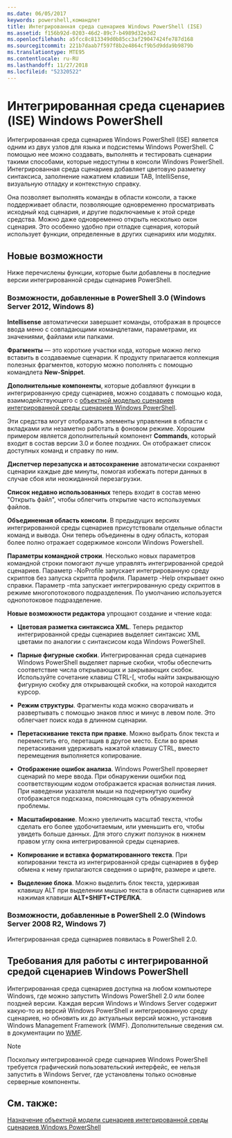 ```yaml
---
ms.date: 06/05/2017
keywords: powershell,командлет
title: Интегрированная среда сценариев Windows PowerShell (ISE)
ms.assetid: f156b92d-0203-46d2-89c7-b4989d32e3d2
ms.openlocfilehash: a5fcc8c813349d0b85cc3af29047424fe787d168
ms.sourcegitcommit: 221b7daab7f597f8b2e4864cf9b5d9dda9b9879b
ms.translationtype: MTE95
ms.contentlocale: ru-RU
ms.lasthandoff: 11/27/2018
ms.locfileid: "52320522"
---
```

# <a name="windows-powershell-integrated-scripting-environment-ise"></a>Интегрированная среда сценариев (ISE) Windows PowerShell

Интегрированная среда сценариев Windows PowerShell (ISE) является одним из двух узлов для языка и подсистемы Windows PowerShell. С помощью нее можно создавать, выполнять и тестировать сценарии такими способами, которые недоступны в консоли Windows PowerShell. Интегрированная среда сценариев добавляет цветовую разметку синтаксиса, заполнение нажатием клавиши TAB, IntelliSense, визуальную отладку и контекстную справку.

Она позволяет выполнять команды в области консоли, а также поддерживает области, позволяющие одновременно просматривать исходный код сценария, и другие подключаемые к этой среде средства. Можно даже одновременно открыть несколько окон сценария. Это особенно удобно при отладке сценария, который использует функции, определенные в других сценариях или модулях.

## <a name="whats-new"></a>Новые возможности

Ниже перечислены функции, которые были добавлены в последние версии интегрированной среды сценариев PowerShell.

### <a name="added-in-powershell-30-windows-server-2012-windows-8"></a>Возможности, добавленные в PowerShell 3.0 (Windows Server 2012, Windows 8)

**Intellisense** автоматически завершает команды, отображая в процессе ввода меню с совпадающими командлетами, параметрами, их значениями, файлами или папками.

**Фрагменты** — это короткие участки кода, которые можно легко вставить в создаваемые сценарии. К продукту прилагается коллекция полезных фрагментов, которую можно пополнять с помощью командлета **New-Snippet**.

**Дополнительные компоненты**, которые добавляют функции в интегрированную среду сценариев, можно создавать с помощью кода, взаимодействующего с [объектной моделью сценариев интегрированной среды сценариев Windows PowerShell](../../core-powershell/ise/The-ISE-Object-Model-Hierarchy.md).

Эти средства могут отображать элементы управления в области с вкладками или незаметно работать в фоновом режиме. Хорошим примером является дополнительный компонент **Commands**, который входит в состав версии 3.0 и более поздних. Он отображает список доступных команд и справку по ним.

**Диспетчер перезапуска и автосохранение** автоматически сохраняют сценарии каждые две минуты, помогая избежать потери данных в случае сбоя или неожиданной перезагрузки.

**Список недавно использованных** теперь входит в состав меню "Открыть файл", чтобы облегчить открытие часто используемых файлов.

**Объединенная область консоли**. В предыдущих версиях интегрированной среды сценариев присутствовали отдельные области команд и вывода. Они теперь объединены в одну область, которая более полно отражает содержимое консоли Windows Powershell.

**Параметры командной строки**. Несколько новых параметров командной строки помогают лучше управлять интегрированной средой сценариев. Параметр -NoProfile запускает интегрированную среду скриптов без запуска скрипта профиля. Параметр -Help открывает окно справки. Параметр -mta запускает интегрированную среду скриптов в режиме многопотокового подразделения. По умолчанию используется однопотоковое подразделение.

**Новые возможности редактора** упрощают создание и чтение кода:

- **Цветовая разметка синтаксиса XML**. Теперь редактор интегрированной среды сценариев выделяет синтаксис XML цветами по аналогии с синтаксисом кода Windows PowerShell.

- **Парные фигурные скобки**. Интегрированная среда сценариев Windows PowerShell выделяет парные скобки, чтобы обеспечить соответствие числа открывающих и закрывающих скобок. Используйте сочетание клавиш CTRL-\[, чтобы найти закрывающую фигурную скобку для открывающей скобки, на которой находится курсор.

- **Режим структуры**. Фрагменты кода можно сворачивать и развертывать с помощью знаков плюс и минус в левом поле. Это облегчает поиск кода в длинном сценарии.

- **Перетаскивание текста при правке**. Можно выбрать блок текста и переместить его, перетащив в другое место. Если во время перетаскивания удерживать нажатой клавишу CTRL, вместо перемещения выполняется копирование.

- **Отображение ошибок анализа**. Windows PowerShell проверяет сценарий по мере ввода. При обнаружении ошибки под соответствующим кодом отображается красная волнистая линия. При наведении указателя мыши на подчеркнутую ошибку отображается подсказка, поясняющая суть обнаруженной проблемы.

- **Масштабирование**. Можно увеличить масштаб текста, чтобы сделать его более удобочитаемым, или уменьшить его, чтобы увидеть больше данных. Для этого служит ползунок в нижнем правом углу окна интегрированной среды сценариев.

- **Копирование и вставка форматированного текста**. При копировании текста из интегрированной среды сценариев в буфер обмена к нему прилагаются сведения о шрифте, размере и цвете.

- **Выделение блока**. Можно выделить блок текста, удерживая клавишу ALT при выделении мышью текста в области сценариев или нажимая клавиши **ALT+SHIFT+СТРЕЛКА**.

### <a name="added-in-powershell-20-windows-server-2008-r2-windows-7"></a>Возможности, добавленные в PowerShell 2.0 (Windows Server 2008 R2, Windows 7)

Интегрированная среда сценариев появилась в PowerShell 2.0.

## <a name="requirements-for-running-the-windows-powershell-ise"></a>Требования для работы с интегрированной средой сценариев Windows PowerShell

Интегрированная среда сценариев доступна на любом компьютере Windows, где можно запустить Windows PowerShell 2.0 или более поздней версии. Каждая версия Windows и Windows Server содержит какую-то из версий Windows PowerShell и интегрированную среду сценариев, но обновить их до актуальных версий можно, установив Windows Management Framework (WMF). Дополнительные сведения см. в документации по [WMF](/powershell/wmf).

> [!NOTE]
> Поскольку интегрированной среде сценариев Windows PowerShell требуется графический пользовательский интерфейс, ее нельзя запустить в Windows Server, где установлены только основные серверные компоненты.

## <a name="see-also"></a>См. также:

[Назначение объектной модели сценариев интегрированной среды сценариев Windows PowerShell](../../core-powershell/ise/Purpose-of-the-Windows-PowerShell-ISE-Scripting-Object-Model.md)